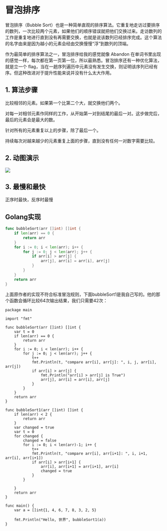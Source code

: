 # 冒泡排序

冒泡排序（Bubble Sort）也是一种简单直观的排序算法。它重复地走访过要排序的数列，一次比较两个元素，如果他们的顺序错误就把他们交换过来。走访数列的工作是重复地进行直到没有再需要交换，也就是说该数列已经排序完成。这个算法的名字由来是因为越小的元素会经由交换慢慢“浮”到数列的顶端。

作为最简单的排序算法之一，冒泡排序给我的感觉就像 Abandon 在单词书里出现的感觉一样，每次都在第一页第一位，所以最熟悉。冒泡排序还有一种优化算法，就是立一个 flag，当在一趟序列遍历中元素没有发生交换，则证明该序列已经有序。但这种改进对于提升性能来说并没有什么太大作用。

## 1. 算法步骤

比较相邻的元素。如果第一个比第二个大，就交换他们两个。

对每一对相邻元素作同样的工作，从开始第一对到结尾的最后一对。这步做完后，最后的元素会是最大的数。

针对所有的元素重复以上的步骤，除了最后一个。

持续每次对越来越少的元素重复上面的步骤，直到没有任何一对数字需要比较。

## 2. 动图演示

![](../../images/bubbleSort.b7d216a5.gif)

## 3. 最慢和最快

正序时最快，反序时最慢
## Golang实现

```go
func bubbleSort(arr []int) []int {
	if len(arr) == 0 {
		return arr
	}
	for i := 0; i < len(arr); i++ {
		for j := 0; j < len(arr); j++ {
			if arr[i] > arr[j] {
				arr[j], arr[i] = arr[i], arr[j]
			}
		}
	}
	return arr
}
```

上面原作者的实现不符合标准冒泡规则，下面bubbleSort1是我自己写的。他的那个函数会循环比较64次输出结果，我们只需要42次：
```golang
package main

import "fmt"

func bubbleSort(arr []int) []int {
	var t = 0
	if len(arr) == 0 {
		return arr
	}
	for i := 0; i < len(arr); i++ {
		for j := 0; j < len(arr); j++ {
			t++
			fmt.Println(t, "compare arr[i], arr[j]: ", i, j, arr[i], arr[j])
			if arr[i] > arr[j] {
				fmt.Println("arr[i] > arr[j] is True")
				arr[j], arr[i] = arr[i], arr[j]
			}
		}
	}
	return arr
}

func bubbleSort1(arr []int) []int {
	if len(arr) < 2 {
		return arr
	}
	var changed = true
	var t = 0
	for changed {
		changed = false
		for i := 0; i < len(arr)-1; i++ {
			t++
			fmt.Println(t, "compare arr[i], arr[i+1]: ", i, i+1, arr[i], arr[i+1])
			if arr[i] > arr[i+1] {
				arr[i], arr[i+1] = arr[i+1], arr[i]
				changed = true
			}
		}

	}
	return arr
}

func main() {
	var a = []int{1, 4, 6, 7, 8, 3, 2, 5}

	fmt.Println("Hello, 世界", bubbleSort1(a))
}

```



